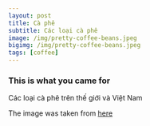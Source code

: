 ```yaml
---
layout: post
title: Cà phê
subtitle: Các loại cà phê
image: /img/pretty-coffee-beans.jpeg
bigimg: /img/pretty-coffee-beans.jpeg
tags: [coffee]
---
```


### This is what you came for
Các loại cà phê trên thế giới và Việt Nam

The image was taken from [here](http://margraonline.com/wp-content/uploads/2015/08/pretty-coffee-beans.jpeg)

